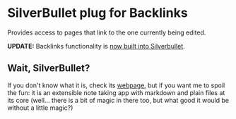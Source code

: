 
# SilverBullet plug for Backlinks

Provides access to pages that link to the one currently being edited.

**UPDATE:** Backlinks functionality is [now built into Silverbullet](https://github.com/silverbulletmd/silverbullet/blob/main/website/CHANGELOG.md#050).

## Wait, SilverBullet?

If you don't know what it is, check its [webpage](https://silverbullet.md), but if
you want me to spoil the fun: it is an extensible note taking app with markdown and plain files at its core
(well... there is a bit of magic in there too, but what good it would be without a little magic?)
